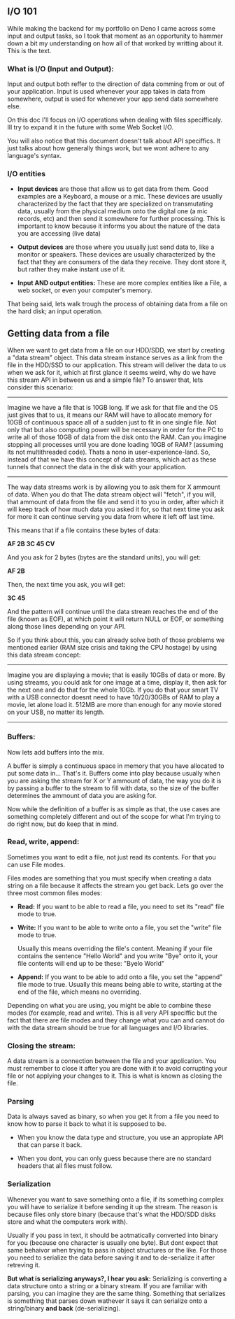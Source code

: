 ## I/O 101
While making the backend for my portfolio on Deno I came across some input and output tasks, so I took that moment as an opportunity to hammer down a bit my understanding on how all of that worked by writting about it. This is the text.

### What is I/O (Input and Output):
Input and output both reffer to the direction of data comming from or out of your application. Input is used whenever your app takes in data from somewhere, output is used for whenever your app send data somewhere else.

On this doc I'll focus on I/O operations when dealing with files specifficaly. Ill try to expand it in the future with some Web Socket I/O.

You will also notice that this document doesn't talk about API speciffics. It just talks about how generally things work, but we wont adhere to any language's syntax.

### I/O entities
- **Input devices** are those that allow us to get data from them. Good examples are a Keyboard, a mouse or a mic.
These devices are usually characterized by the fact that they are specialized on transmutating data, usually from the physical medium onto the digital one (a mic records, etc) and then send it somewhere for further processing. This is important to know because it informs you about the nature of the data you are accessing (live data)

- **Output devices** are those where you usually just send data to, like a monitor or speakers.
These devices are usually characterized by the fact that they are consumers of the data they receive. They dont store it, but rather they make instant use of it.

- **Input AND output entities:** These are more complex entities like a File, a web socket, or even your computer's memory.

That being said, lets walk trough the process of obtaining data from a file on the hard disk; an input operation.

## Getting data from a file
When we want to get data from a file on our HDD/SDD, we start by creating a "data stream" object. This data stream instance serves as a link from the file in the HDD/SSD to our application. This stream will deliver the data to us when we ask for it, which at first glance it seems weird, why do we have this stream API in between us and a simple file? To answer that, lets consider this scenario:

***
Imagine we have a file that is 10GB long. If we ask for that file and the OS just gives that to us, it means our RAM will have to allocate memory for 10GB of continuous space all of a sudden just to fit in one single file. Not only that but also computing power will be necessary in order for the PC to write all of those 10GB of data from the disk onto the RAM. Can you imagine stopping all processes until you are done loading 10GB of RAM? (assuming its not multithreaded code). Thats a nono in user-experience-land. So, instead of that we have this concept of data streams, which act as these tunnels that connect the data in the disk with your application.
***

The way data streams work is by allowing you to ask them for X ammount of data. When you do that The data stream object will "fetch", if you will, that ammount of data from the file and send it to you in order, after which it will keep track of how much data you asked it for, so that next time you ask for more it can continue serving you data from where it left off last time.

This means that if a file contains these bytes of data:

**AF 2B 3C 45 CV**

And you ask for 2 bytes (bytes are the standard units), you will get:

**AF 2B**

Then, the next time you ask, you will get:

**3C 45**

And the pattern will continue until the data stream reaches the end of the file (known as EOF), at which point it will return NULL or EOF, or something along those lines depending on your API.

So if you think about this, you can already solve both of those problems we mentioned earlier (RAM size crisis and taking the CPU hostage) by using this data stream concept:

***
Imagine you are displaying a movie; that is easily 10GBs of data or more. By using streams, you could ask for one image at a time, display it, then ask for the next one and do that for the whole 10Gb. If you do that your smart TV with a USB connector doesnt need to have 10/20/30GBs of RAM to play a movie, let alone load it. 512MB are more than enough for any movie stored on your USB, no matter its length.
***

### Buffers:
Now lets add buffers into the mix.

A buffer is simply a continuous space in memory that you have allocated to put some data in... That's it. Buffers come into play because usually when you are asking the stream for X or Y ammount of data, the way you do it is by passing a buffer to the stream to fill with data, so the size of the buffer determines the ammount of data you are asking for.

Now while the definition of a buffer is as simple as that, the use cases are something completely different and out of the scope for what I'm trying to do right now, but do keep that in mind.

### Read, write, append:
Sometimes you want to edit a file, not just read its contents. For that you can use File modes.

Files modes are something that you must specify when creating a data string on a file because it affects the stream you get back. Lets go over the three most common files modes:

- **Read:** If you want to be able to read a file, you need to set its "read" file mode to true.
- **Write:** If you want to be able to write onto a file, you set the "write" file mode to true.

    Usually this means overriding the file's content. Meaning if your file contains the sentence "Hello World" and you write "Bye" onto it, your file contents will end up to be these: "Byelo World"

- **Append:** If you want to be able to add onto a file, you set the "append" file mode to true. Usually this means being able to write, starting at the end of the file, which means no overriding.

Depending on what you are using, you might be able to combine these modes (for example, read and write). This is all very API speciffic but the fact that there are file modes and they change what you can and cannot do with the data stream should be true for all languages and I/O libraries.

### Closing the stream:
A data stream is a connection between the file and your application. You must remember to close it after you are done with it to avoid corrupting your file or not applying your changes to it. This is what is known as closing the file.


### Parsing
Data is always saved as binary, so when you get it from a file you need to know how to parse it back to what it is supposed to be.

- When you know the data type and structure, you use an appropiate API that can parse it back.

- When you dont, you can only guess because there are no standard headers that all files must follow.

### Serialization
Whenever you want to save something onto a file, if its something complex you will have to serialize it before sending it up the stream. The reason is because files only store binary (because that's what the HDD/SDD disks store and what the computers work with).

Usually if you pass in text, it should be aotmatically converted into binary for you (because one character is usually one byte). But dont expect that same behaivor when trying to pass in object structures or the like. For those you need to serialize the data before saving it and to de-serialize it after retreving it.

**But what is serializing anyways?, I hear you ask:** Serializing is converting a data structure onto a string or a binary stream. If you are familiar with parsing, you can imagine they are the same thing. Something that serializes is something that parses down wathever it says it can serialize onto a string/binary **and back** (de-serializing).